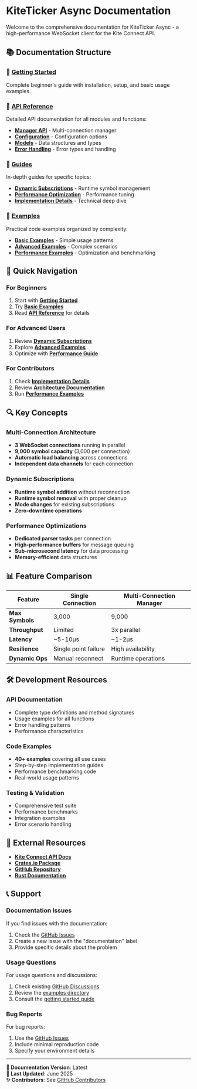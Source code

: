 # KiteTicker Async Documentation

Welcome to the comprehensive documentation for KiteTicker Async - a high-performance WebSocket client for the Kite Connect API.

## 📚 Documentation Structure

### 🚀 [Getting Started](guides/getting-started.md)
Complete beginner's guide with installation, setup, and basic usage examples.

### 🔧 [API Reference](api/)
Detailed API documentation for all modules and functions:
- **[Manager API](api/manager.md)** - Multi-connection manager
- **[Configuration](api/config.md)** - Configuration options  
- **[Models](api/models.md)** - Data structures and types
- **[Error Handling](api/errors.md)** - Error types and handling

### 📖 [Guides](guides/)
In-depth guides for specific topics:
- **[Dynamic Subscriptions](guides/DYNAMIC_SUBSCRIPTION_GUIDE.md)** - Runtime symbol management
- **[Performance Optimization](guides/PERFORMANCE_IMPROVEMENTS.md)** - Performance tuning
- **[Implementation Details](guides/IMPLEMENTATION_COMPLETE.md)** - Technical deep dive

### 📝 [Examples](../examples/)
Practical code examples organized by complexity:
- **[Basic Examples](../examples/basic/)** - Simple usage patterns
- **[Advanced Examples](../examples/advanced/)** - Complex scenarios
- **[Performance Examples](../examples/performance/)** - Optimization and benchmarking

## 🎯 Quick Navigation

### For Beginners
1. Start with **[Getting Started](guides/getting-started.md)**
2. Try **[Basic Examples](../examples/basic/)**
3. Read **[API Reference](api/)** for details

### For Advanced Users
1. Review **[Dynamic Subscriptions](guides/DYNAMIC_SUBSCRIPTION_GUIDE.md)**
2. Explore **[Advanced Examples](../examples/advanced/)**
3. Optimize with **[Performance Guide](guides/PERFORMANCE_IMPROVEMENTS.md)**

### For Contributors
1. Check **[Implementation Details](guides/IMPLEMENTATION_COMPLETE.md)**
2. Review **[Architecture Documentation](api/)**
3. Run **[Performance Examples](../examples/performance/)**

## 🔍 Key Concepts

### Multi-Connection Architecture
- **3 WebSocket connections** running in parallel
- **9,000 symbol capacity** (3,000 per connection)
- **Automatic load balancing** across connections
- **Independent data channels** for each connection

### Dynamic Subscriptions
- **Runtime symbol addition** without reconnection
- **Runtime symbol removal** with proper cleanup
- **Mode changes** for existing subscriptions
- **Zero-downtime operations**

### Performance Optimizations
- **Dedicated parser tasks** per connection
- **High-performance buffers** for message queuing
- **Sub-microsecond latency** for data processing
- **Memory-efficient** data structures

## 📊 Feature Comparison

| Feature | Single Connection | Multi-Connection Manager |
|---------|------------------|------------------------|
| **Max Symbols** | 3,000 | 9,000 |
| **Throughput** | Limited | 3x parallel |
| **Latency** | ~5-10µs | ~1-2µs |
| **Resilience** | Single point failure | High availability |
| **Dynamic Ops** | Manual reconnect | Runtime operations |

## 🛠️ Development Resources

### API Documentation
- Complete type definitions and method signatures
- Usage examples for all functions
- Error handling patterns
- Performance characteristics

### Code Examples
- **40+ examples** covering all use cases
- Step-by-step implementation guides
- Performance benchmarking code
- Real-world usage patterns

### Testing & Validation
- Comprehensive test suite
- Performance benchmarks
- Integration examples
- Error scenario handling

## 🔗 External Resources

- **[Kite Connect API Docs](https://kite.trade/docs/connect/v3/websocket/)**
- **[Crates.io Package](https://crates.io/crates/kiteticker-async-manager)**
- **[GitHub Repository](https://github.com/SPRAGE/kiteticker-async-manager)**
- **[Rust Documentation](https://docs.rs/kiteticker-async-manager/)**

## 📞 Support

### Documentation Issues
If you find issues with the documentation:
1. Check the [GitHub Issues](https://github.com/SPRAGE/kiteticker-async-manager/issues)
2. Create a new issue with the "documentation" label
3. Provide specific details about the problem

### Usage Questions
For usage questions and discussions:
1. Check existing [GitHub Discussions](https://github.com/SPRAGE/kiteticker-async-manager/discussions)
2. Review the [examples directory](../examples/)
3. Consult the [getting started guide](guides/getting-started.md)

### Bug Reports
For bug reports:
1. Use the [GitHub Issues](https://github.com/SPRAGE/kiteticker-async-manager/issues)
2. Include minimal reproduction code
3. Specify your environment details

---

**📝 Documentation Version**: Latest  
**📅 Last Updated**: June 2025  
**✨ Contributors**: See [GitHub Contributors](https://github.com/SPRAGE/kiteticker-async-manager/graphs/contributors)

